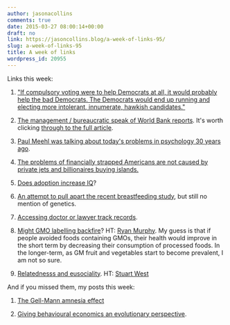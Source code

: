 ```yaml
---
author: jasonacollins
comments: true
date: 2015-03-27 08:00:14+00:00
draft: no
link: https://jasoncollins.blog/a-week-of-links-95/
slug: a-week-of-links-95
title: A week of links
wordpress_id: 20955
---
```


Links this week:






	
  1. ["If compulsory voting were to help Democrats at all, it would probably help the bad Democrats. The Democrats would end up running and electing more intolerant, innumerate, hawkish candidates."](http://bleedingheartlibertarians.com/2015/03/the-demographic-argument-for-compulsory-voting-with-a-guest-appearance-by-the-real-reason-the-left-advocates-compulsory-voting/)

	
  2. [The management / bureaucratic speak of World Bank reports](http://marginalrevolution.com/marginalrevolution/2015/03/how-has-the-language-of-world-bank-reports-changed.html). It's worth clicking [through to the full article](http://newleftreview.org/II/92/franco-moretti-dominique-pestre-bankspeak).

	
  3. [Paul Meehl was talking about today's problems in psychology 30 years ago](http://andrewgelman.com/2015/03/23/paul-meehl-continues-boss/).

	
  4. [The problems of financially strapped Americans are not caused by private jets and billionaires buying islands.](http://www.cato-unbound.org/2015/03/20/megan-mcardle/real-solutions-are-also-harder-solutions)

	
  5. [Does adoption increase IQ](http://www.pnas.org/content/early/2015/03/18/1417106112.abstract)?

	
  6. [An attempt to pull apart the recent breastfeeding study](http://www.theatlantic.com/health/archive/2015/03/about-that-breastfeeding-study/388309/), but still no mention of genetics.

	
  7. [Accessing doctor or lawyer track records](http://www.overcomingbias.com/2015/03/dissing-track-records.html).

	
  8. [Might GMO labelling backfire](http://www.usatoday.com/story/opinion/2015/03/18/nutrition-labels-gmos-psychology-of-disclosure-column/23991915/)? HT: [Ryan Murphy](https://twitter.com/increasingmu). My guess is that if people avoided foods containing GMOs, their health would improve in the short term by decreasing their consumption of processed foods. In the longer-term, as GM fruit and vegetables start to become prevalent, I am not so sure.

	
  9. [Relatednesss and eusociality](http://journals.plos.org/plosbiology/article?id=10.1371/journal.pbio.1002098). HT: [Stuart West](https://twitter.com/StuWest8)




And if you missed them, my posts this week:






	
  1. [The Gell-Mann amnesia effect](https://jasoncollins.blog/the-gell-mann-amnesia-effect/)

	
  2. [Giving behavioural economics an evolutionary perspective](https://jasoncollins.blog/an-evolutionary-perspective-on-behavioural-economics/).


